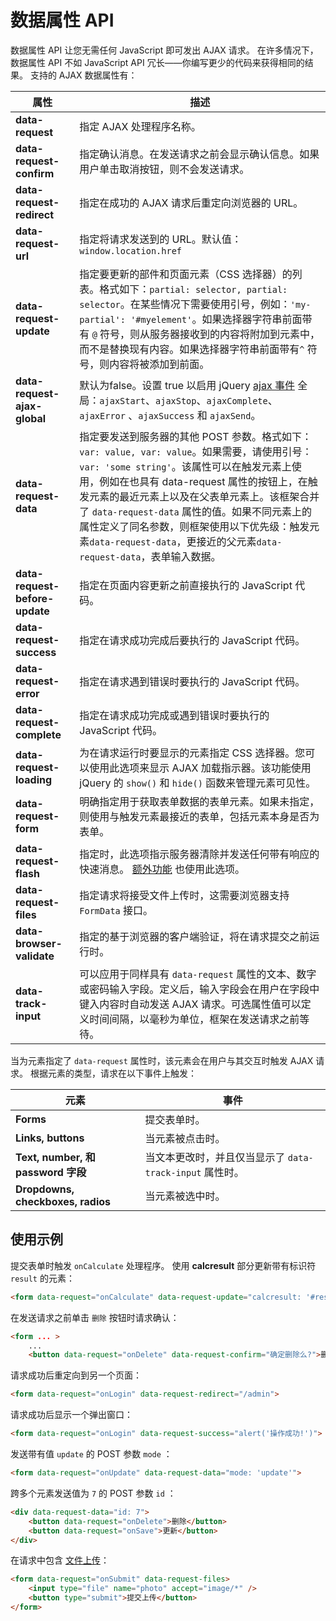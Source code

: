 # 数据属性 API

数据属性 API 让您无需任何 JavaScript 即可发出 AJAX 请求。 在许多情况下，数据属性 API 不如 JavaScript API 冗长——你编写更少的代码来获得相同的结果。 支持的 AJAX 数据属性有：

属性 |描述
------------- | -------------
**data-request** | 指定 AJAX 处理程序名称。
**data-request-confirm** |  指定确认消息。在发送请求之前会显示确认信息。如果用户单击取消按钮，则不会发送请求。
**data-request-redirect** |  指定在成功的 AJAX 请求后重定向浏览器的 URL。
**data-request-url** |  指定将请求发送到的 URL。默认值：`window.location.href`
**data-request-update** |  指定要更新的部件和页面元素（CSS 选择器）的列表。格式如下：`partial: selector, partial: selector`。在某些情况下需要使用引号，例如：`'my-partial': '#myelement'`。如果选择器字符串前面带有 `@` 符号，则从服务器接收到的内容将附加到元素中，而不是替换现有内容。如果选择器字符串前面带有`^` 符号，则内容将被添加到前面。
**data-request-ajax-global** |  默认为false。设置 true 以启用 jQuery [ajax 事件](http://api.jquery.com/category/ajax/global-ajax-event-handlers/) 全局：`ajaxStart`、`ajaxStop`、`ajaxComplete`、`ajaxError` 、`ajaxSuccess` 和 `ajaxSend`。
**data-request-data** |  指定要发送到服务器的其他 POST 参数。格式如下：`var: value, var: value`。如果需要，请使用引号：`var: 'some string'`。该属性可以在触发元素上使用，例如在也具有 data-request 属性的按钮上，在触发元素的最近元素上以及在父表单元素上。该框架合并了 `data-request-data` 属性的值。如果不同元素上的属性定义了同名参数，则框架使用以下优先级：触发元素`data-request-data`，更接近的父元素`data-request-data`，表单输入数据。
**data-request-before-update** |  指定在页面内容更新之前直接执行的 JavaScript 代码。
**data-request-success** |  指定在请求成功完成后要执行的 JavaScript 代码。
**data-request-error** |  指定在请求遇到错误时要执行的 JavaScript 代码。
**data-request-complete** |  指定在请求成功完成或遇到错误时要执行的 JavaScript 代码。
**data-request-loading** |  为在请求运行时要显示的元素指定 CSS 选择器。您可以使用此选项来显示 AJAX 加载指示器。该功能使用 jQuery 的 `show()` 和 `hide()` 函数来管理元素可见性。
**data-request-form** |  明确指定用于获取表单数据的表单元素。如果未指定，则使用与触发元素最接近的表单，包括元素本身是否为表单。
**data-request-flash** |  指定时，此选项指示服务器清除并发送任何带有响应的快速消息。 [额外功能](../ajax/extras.md#flash-messages) 也使用此选项。
**data-request-files** |  指定请求将接受文件上传时，这需要浏览器支持 `FormData` 接口。
**data-browser-validate** |  指定的基于浏览器的客户端验证，将在请求提交之前运行时。
**data-track-input** |  可以应用于同样具有 `data-request` 属性的文本、数字或密码输入字段。定义后，输入字段会在用户在字段中键入内容时自动发送 AJAX 请求。可选属性值可以定义时间间隔，以毫秒为单位，框架在发送请求之前等待。

当为元素指定了 `data-request` 属性时，该元素会在用户与其交互时触发 AJAX 请求。 根据元素的类型，请求在以下事件上触发：

元素 | 事件
------------- | -------------
**Forms** |提交表单时。
**Links, buttons** |  当元素被点击时。
**Text, number, 和 password 字段** |  当文本更改时，并且仅当显示了 `data-track-input` 属性时。
**Dropdowns, checkboxes, radios** |  当元素被选中时。

## 使用示例

提交表单时触发 `onCalculate` 处理程序。 使用 **calcresult** 部分更新带有标识符 `result`  的元素：

```html
<form data-request="onCalculate" data-request-update="calcresult: '#result'">
```

在发送请求之前单击 `删除` 按钮时请求确认：

```html
<form ... >
    ...
    <button data-request="onDelete" data-request-confirm="确定删除么?">删除</button>
```

请求成功后重定向到另一个页面：

```html
<form data-request="onLogin" data-request-redirect="/admin">
```

请求成功后显示一个弹出窗口：

```html
<form data-request="onLogin" data-request-success="alert('操作成功!')">
```

发送带有值 `update` 的 POST 参数 `mode` ：

```html
<form data-request="onUpdate" data-request-data="mode: 'update'">
```

跨多个元素发送值为 `7` 的 POST 参数 `id` ：

```html
<div data-request-data="id: 7">
    <button data-request="onDelete">删除</button>
    <button data-request="onSave">更新</button>
</div>
```

在请求中包含 [文件上传](../services/request-input.md#files)：

```html
<form data-request="onSubmit" data-request-files>
    <input type="file" name="photo" accept="image/*" />
    <button type="submit">提交上传</button>
</form>
```
